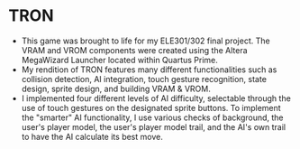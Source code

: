 # TRON
- This game was brought to life for my ELE301/302 final project. The VRAM and VROM components were created using the Altera MegaWizard Launcher located within Quartus Prime.
- My rendition of TRON features many different functionalities such as collision detection, AI integration, touch gesture recognition, state design, sprite design, and building VRAM & VROM.
- I implemented four different levels of AI difficulty, selectable through the use of touch gestures on the designated sprite buttons. To implement the "smarter" AI functionality, I use various checks of background, the user's player model, the user's player model trail, and the AI's own trail to have the AI calculate its best move. 
